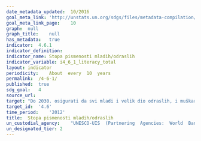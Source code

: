 ```yaml
---	
date_metadata_updated:	10/2016
goal_meta_link:	'http://unstats.un.org/sdgs/files/metadata-compilation/Metadata-Goal-4.pdf'
goal_meta_link_page:	10
graph:	null
graph_title:	null
has_metadata:	true
indicator:	4.6.1
indicator_definition:	
indicator_name:	Stopa pismenosti mladih/odraslih
indicator_variable:	i4_6_1_literacy_total
layout:	indicator
periodicity:	About  every  10  years
permalink:	/4-6-1/
published:	true
sdg_goal:	4
source_url:	
target:	"Do 2030. osigurati da svi mladi i velik dio odraslih, i muškaraca i žena, steknu pismenost i matematičku pismenost"
target_id:	'4.6'
time_period:	'2012'
title:	Stopa pismenosti mladih/odraslih
un_custodial_agency:	"UNESCO-UIS  (Partnering  Agencies:  World  Bank,  OECD)"
un_designated_tier:	2
---	
```

